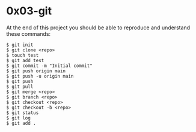 # 0x03-git

At the end of this project you should be able to reproduce and
understand these commands:
```
$ git init
$ git clone <repo>
$ touch test
$ git add test
$ git commit -m "Initial commit"
$ git push origin main
$ git push -u origin main
$ git push
$ git pull
$ git merge <repo>
$ git branch <repo>
$ git checkout <repo>
$ git checkout -b <repo>
$ git status
$ git log
$ git add .

```

